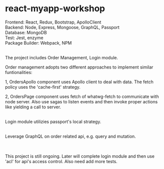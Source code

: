 # react-myapp-workshop

Frontend: React, Redux, Bootstrap, ApolloClient <br/>
Backend: Node, Express, Mongoose, GraphQL, Passport<br/>
Database: MongoDB<br/>
Test: Jest, enzyme<br/>
Package Builder: Webpack, NPM
<br/><br/>

The project includes Order Management, Login module.

Order management adopts two different approaches to implement similar funtionalities:

1, OrdersApollo component uses Apollo client to deal with data. The fetch policy uses the 'cache-first' strategy.

2, OrdersPage component uses fetch of whatwg-fetch to communicate with node server. Also use sagas to listen events and then invoke proper actions like yielding a call to server.
<br/><br/>

Login module utilizies passport's local strategy. 
<br/><br/>

Leverage GraphQL on order related api, e.g. query and mutation.
<br/><br/><br/>

This project is still ongoing. Later will complete login module and then use 'acl' for api's access control. Also need add more tests.




